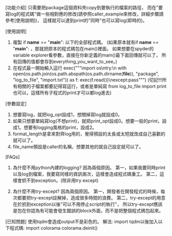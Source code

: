 [功能介紹]
只需要把package這個資料夾copy到要執行的檔案的路徑，
而在"要寫log的程式碼"做一些相對應的修改(請參照caller_example來修改，詳細步驟請參考[使用說明])，
這樣就可以達到print的"同時"也可以寫log(即時的)。

[使用說明]
1. 複製 if __name__ == "__main__": 以下的全部程式碼。
(如果原本就有if __name__ == "__main__": ，那就把原本的程式碼包在main()裡面。
如果想要在spyder的variable explorer看參數，直接在你新定義的main()最下面回傳就可以了，
所有回傳的值都會存到everything_you_want_to_see。)
2. 在程式最一開始輸入這行
exec("""import os\ntry:\n    with open(os.path.join(os.path.abspath(os.path.dirname(__file__)), "package", "log_to_file", "import.txt")) as f: exec(f.read())\nexcept:pass""")
(切記!!!所有相關的子檔案都要記得寫這行，或者是單純寫 from log_to_file import print 也可以，這樣所有子程式的print才可以都log進去)

[參數設定]
1. 想要寫log，就把log_opt設成1，想關掉寫log就設成0。
2. 如果只想要單純寫log(不想print)，就把print_opt設成0。想要一般的print，設成1。想要有logging風格的print，設成2。
3. format_length是拿來對齊log用的，覺得預設的太長或太短就改成自己喜歡的就可以了。
4. file_name預設是caller的名稱，想要其他的就自己設定就可以了。

[FAQs]
1. 為什麼不用python內建的logging?
因為兩個原因。
第一，如果我要同時print以及log到檔案，我要寫同樣的資訊兩次，這樣會造成程式碼重工。
第二，這樣會抓不到exception。(除非用try except)

2. 為什麼不用try-except?
因為兩個原因。
第一，開發者在開發程式的時候，每次都要把try-except註解掉，造成很多時間的浪費。
第二，try-except的用意在於抓到exception以後"可以不用停止script的執行"，
所以try-except應該是包在你認為有可能會發生錯誤的block外面，而不是把整個程式碼包起來。

[已知問題]
使用tqdm會造成output不是彩色的。
解法: import tqdm以後加入以下程式碼:
import colorama
colorama.deinit()